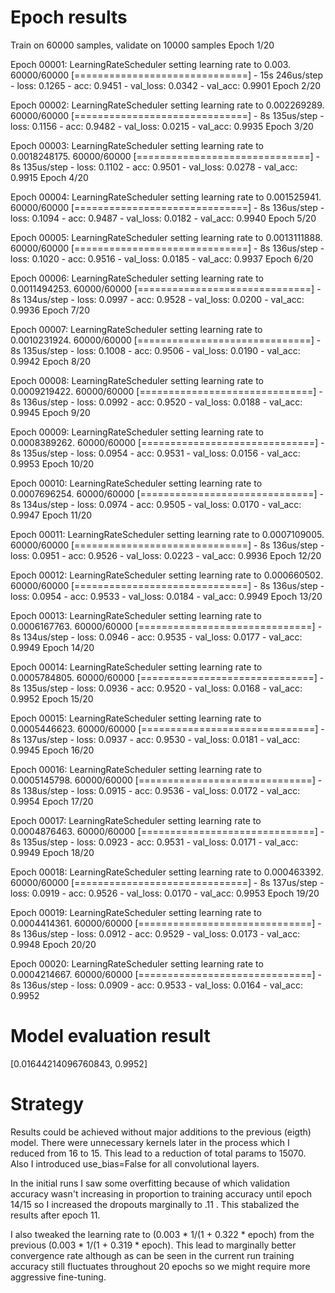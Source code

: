 # Epoch results
Train on 60000 samples, validate on 10000 samples
Epoch 1/20

Epoch 00001: LearningRateScheduler setting learning rate to 0.003.
60000/60000 [==============================] - 15s 246us/step - loss: 0.1265 - acc: 0.9451 - val_loss: 0.0342 - val_acc: 0.9901
Epoch 2/20

Epoch 00002: LearningRateScheduler setting learning rate to 0.002269289.
60000/60000 [==============================] - 8s 135us/step - loss: 0.1156 - acc: 0.9482 - val_loss: 0.0215 - val_acc: 0.9935
Epoch 3/20

Epoch 00003: LearningRateScheduler setting learning rate to 0.0018248175.
60000/60000 [==============================] - 8s 135us/step - loss: 0.1102 - acc: 0.9501 - val_loss: 0.0278 - val_acc: 0.9915
Epoch 4/20

Epoch 00004: LearningRateScheduler setting learning rate to 0.001525941.
60000/60000 [==============================] - 8s 136us/step - loss: 0.1094 - acc: 0.9487 - val_loss: 0.0182 - val_acc: 0.9940
Epoch 5/20

Epoch 00005: LearningRateScheduler setting learning rate to 0.0013111888.
60000/60000 [==============================] - 8s 136us/step - loss: 0.1020 - acc: 0.9516 - val_loss: 0.0185 - val_acc: 0.9937
Epoch 6/20

Epoch 00006: LearningRateScheduler setting learning rate to 0.0011494253.
60000/60000 [==============================] - 8s 134us/step - loss: 0.0997 - acc: 0.9528 - val_loss: 0.0200 - val_acc: 0.9936
Epoch 7/20

Epoch 00007: LearningRateScheduler setting learning rate to 0.0010231924.
60000/60000 [==============================] - 8s 135us/step - loss: 0.1008 - acc: 0.9506 - val_loss: 0.0190 - val_acc: 0.9942
Epoch 8/20

Epoch 00008: LearningRateScheduler setting learning rate to 0.0009219422.
60000/60000 [==============================] - 8s 136us/step - loss: 0.0992 - acc: 0.9520 - val_loss: 0.0188 - val_acc: 0.9945
Epoch 9/20

Epoch 00009: LearningRateScheduler setting learning rate to 0.0008389262.
60000/60000 [==============================] - 8s 135us/step - loss: 0.0954 - acc: 0.9531 - val_loss: 0.0156 - val_acc: 0.9953
Epoch 10/20

Epoch 00010: LearningRateScheduler setting learning rate to 0.0007696254.
60000/60000 [==============================] - 8s 134us/step - loss: 0.0974 - acc: 0.9505 - val_loss: 0.0170 - val_acc: 0.9947
Epoch 11/20

Epoch 00011: LearningRateScheduler setting learning rate to 0.0007109005.
60000/60000 [==============================] - 8s 136us/step - loss: 0.0951 - acc: 0.9526 - val_loss: 0.0223 - val_acc: 0.9936
Epoch 12/20

Epoch 00012: LearningRateScheduler setting learning rate to 0.000660502.
60000/60000 [==============================] - 8s 136us/step - loss: 0.0954 - acc: 0.9533 - val_loss: 0.0184 - val_acc: 0.9949
Epoch 13/20

Epoch 00013: LearningRateScheduler setting learning rate to 0.0006167763.
60000/60000 [==============================] - 8s 134us/step - loss: 0.0946 - acc: 0.9535 - val_loss: 0.0177 - val_acc: 0.9949
Epoch 14/20

Epoch 00014: LearningRateScheduler setting learning rate to 0.0005784805.
60000/60000 [==============================] - 8s 135us/step - loss: 0.0936 - acc: 0.9520 - val_loss: 0.0168 - val_acc: 0.9952
Epoch 15/20

Epoch 00015: LearningRateScheduler setting learning rate to 0.0005446623.
60000/60000 [==============================] - 8s 137us/step - loss: 0.0937 - acc: 0.9530 - val_loss: 0.0181 - val_acc: 0.9945
Epoch 16/20

Epoch 00016: LearningRateScheduler setting learning rate to 0.0005145798.
60000/60000 [==============================] - 8s 138us/step - loss: 0.0915 - acc: 0.9536 - val_loss: 0.0172 - val_acc: 0.9954
Epoch 17/20

Epoch 00017: LearningRateScheduler setting learning rate to 0.0004876463.
60000/60000 [==============================] - 8s 135us/step - loss: 0.0923 - acc: 0.9531 - val_loss: 0.0171 - val_acc: 0.9949
Epoch 18/20

Epoch 00018: LearningRateScheduler setting learning rate to 0.000463392.
60000/60000 [==============================] - 8s 137us/step - loss: 0.0919 - acc: 0.9526 - val_loss: 0.0170 - val_acc: 0.9953
Epoch 19/20

Epoch 00019: LearningRateScheduler setting learning rate to 0.0004414361.
60000/60000 [==============================] - 8s 136us/step - loss: 0.0912 - acc: 0.9529 - val_loss: 0.0173 - val_acc: 0.9948
Epoch 20/20

Epoch 00020: LearningRateScheduler setting learning rate to 0.0004214667.
60000/60000 [==============================] - 8s 136us/step - loss: 0.0909 - acc: 0.9533 - val_loss: 0.0164 - val_acc: 0.9952

# Model evaluation result
[0.01644214096760843, 0.9952]

# Strategy
Results could be achieved without major additions to the previous (eigth) model. There were unnecessary kernels later in the process which I reduced from 16 to 15. This lead to a reduction of total params to 15070. Also I introduced use_bias=False for all convolutional layers.

In the initial runs I saw some overfitting because of which validation accuracy wasn't increasing in proportion to training accuracy until epoch 14/15 so I increased the dropouts marginally to .11 . This stabalized the results after epoch 11.

I also tweaked the learning rate to (0.003 * 1/(1 + 0.322 * epoch) from the previous (0.003 * 1/(1 + 0.319 * epoch). This lead to marginally better convergence rate although as can be seen in the current run training accuracy still fluctuates throughout 20 epochs so we might require more aggressive fine-tuning.

